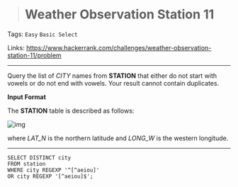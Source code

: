 > # Weather Observation Station 11

Tags: `Easy` `Basic Select`

Links: https://www.hackerrank.com/challenges/weather-observation-station-11/problem

-----

Query the list of *CITY* names from **STATION** that either do not start with vowels or do not end with vowels. Your result cannot contain duplicates.

**Input Format**

The **STATION** table is described as follows:

![img](https://s3.amazonaws.com/hr-challenge-images/9336/1449345840-5f0a551030-Station.jpg)

where *LAT_N* is the northern latitude and *LONG_W* is the western longitude.

------

```mysql
SELECT DISTINCT city
FROM station
WHERE city REGEXP '^[^aeiou]'
OR city REGEXP '[^aeiou]$';
```

